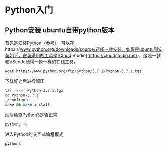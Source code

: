# Python入门

## Python安装   ubuntu自带python版本

首先是安装Python（[参考](https://www.runoob.com/python3/python3-install.html)），可以在https://www.python.org/downloads/source/选择一款安装，如果是ubuntu则安装如下，安装采用的工具是[Cloud Studio](https://cloudstudio.net/)，这是一款和VScode长得一摸一样的在线工具。

```
wget https://www.python.org/ftp/python/3.7.1/Python-3.7.1.tgz
```

下载好之后进行解压

```bash
tar -zxvf Python-3.7.1.tgz
cd Python-3.7.1
./configure
make && make install
```

然后检查Python3是否正常

```bash
python3 -V
```

进入Python的交互式编程模式

```
python3 
```

